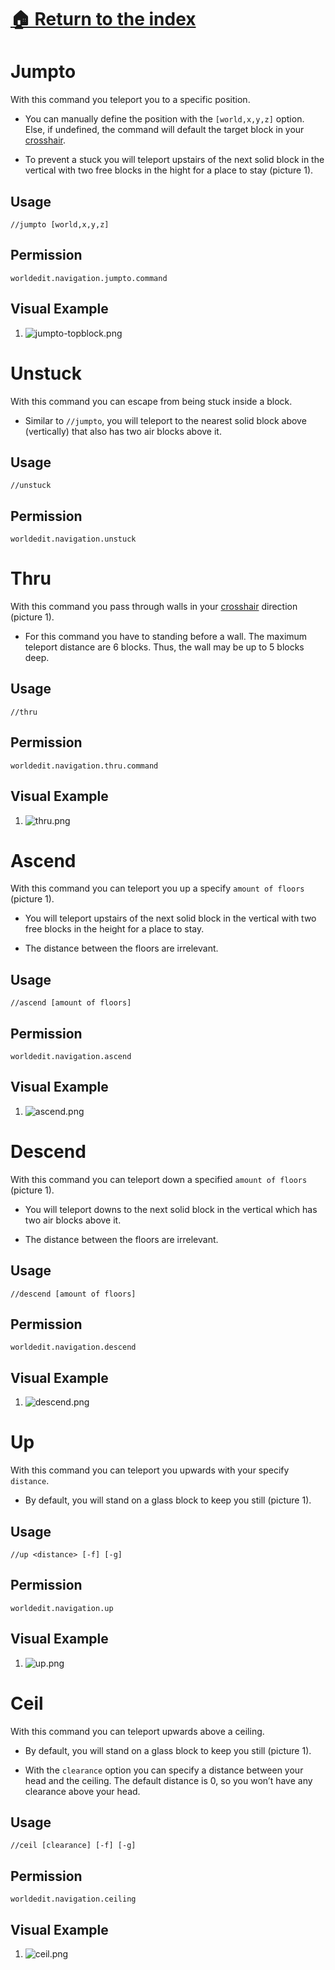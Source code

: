 # [🏠 Return to the index](#../README.adoc)

# Jumpto

With this command you teleport you to a specific position.

-   You can manually define the position with the `[world,x,y,z]`
    option. Else, if undefined, the command will default the target
    block in your
    [crosshair](https://minecraft.gamepedia.com/File:HUD_example.png).

-   To prevent a stuck you will teleport upstairs of the next solid
    block in the vertical with two free blocks in the hight for a place
    to stay (picture 1).

## Usage

`//jumpto [world,x,y,z]`

## Permission

`worldedit.navigation.jumpto.command`

## Visual Example

1.  ![jumpto-topblock.png](https://i.imgur.com/mbeJqzP.png)

# Unstuck

With this command you can escape from being stuck inside a block.

-   Similar to `//jumpto`, you will teleport to the nearest solid block
    above (vertically) that also has two air blocks above it.

## Usage

`//unstuck`

## Permission

`worldedit.navigation.unstuck`

# Thru

With this command you pass through walls in your
[crosshair](https://minecraft.gamepedia.com/File:HUD_example.png)
direction (picture 1).

-   For this command you have to standing before a wall. The maximum
    teleport distance are 6 blocks. Thus, the wall may be up to 5 blocks
    deep.

## Usage

`//thru`

## Permission

`worldedit.navigation.thru.command`

## Visual Example

1.  ![thru.png](https://i.imgur.com/SLtpfPv.png)

# Ascend

With this command you can teleport you up a specify `amount of floors`
(picture 1).

-   You will teleport upstairs of the next solid block in the vertical
    with two free blocks in the height for a place to stay.

-   The distance between the floors are irrelevant.

## Usage

`//ascend [amount of floors]`

## Permission

`worldedit.navigation.ascend`

## Visual Example

1.  ![ascend.png](https://i.imgur.com/J15EzHi.png)

# Descend

With this command you can teleport down a specified `amount of floors`
(picture 1).

-   You will teleport downs to the next solid block in the vertical
    which has two air blocks above it.

-   The distance between the floors are irrelevant.

## Usage

`//descend [amount of floors]`

## Permission

`worldedit.navigation.descend`

## Visual Example

1.  ![descend.png](https://i.imgur.com/xB5AD3f.png)

# Up

With this command you can teleport you upwards with your specify
`distance`.

-   By default, you will stand on a glass block to keep you still
    (picture 1).

## Usage

`//up <distance> [-f] [-g]`

## Permission

`worldedit.navigation.up`

## Visual Example

1.  ![up.png](https://i.imgur.com/9cbxPNP.png)

# Ceil

With this command you can teleport upwards above a ceiling.

-   By default, you will stand on a glass block to keep you still
    (picture 1).

-   With the `clearance` option you can specify a distance between your
    head and the ceiling. The default distance is 0, so you won’t have
    any clearance above your head.

## Usage

`//ceil [clearance] [-f] [-g]`

## Permission

`worldedit.navigation.ceiling`

## Visual Example

1.  ![ceil.png](https://i.imgur.com/Mk82aBk.png)
